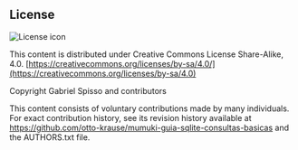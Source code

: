 ## License
![License icon](https://licensebuttons.net/l/by-sa/3.0/88x31.png)

This content is distributed under Creative Commons License Share-Alike, 4.0. [https://creativecommons.org/licenses/by-sa/4.0/](https://creativecommons.org/licenses/by-sa/4.0)

Copyright Gabriel Spisso and contributors

This content consists of voluntary contributions made by many
individuals. For exact contribution history, see its revision history
available at https://github.com/otto-krause/mumuki-guia-sqlite-consultas-basicas and the AUTHORS.txt file.

